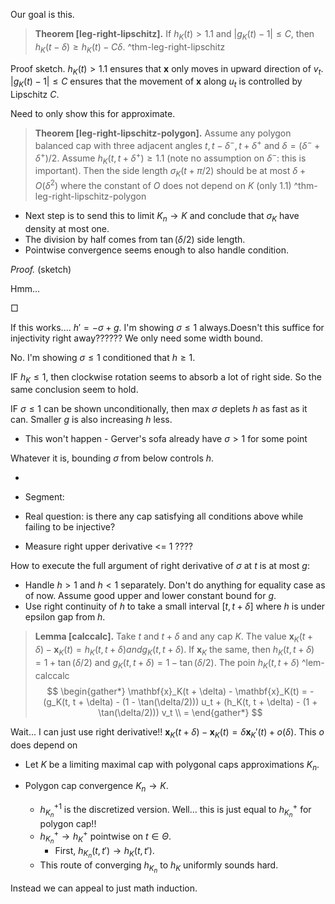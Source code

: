 Our goal is this.

> __Theorem [leg-right-lipschitz].__ If $h_K(t) > 1.1$ and $|g_K(t) - 1| \leq C$, then $h_K(t - \delta) \geq h_K(t) - C \delta$. 
> ^thm-leg-right-lipschitz

Proof sketch. $h_K(t) > 1.1$ ensures that $\mathbf{x}$ only moves in upward direction of $v_t$. $|g_K(t) - 1| \leq C$ ensures that the movement of $\mathbf{x}$ along $u_t$ is controlled by Lipschitz $C$. 

Need to only show this for approximate.

> __Theorem [leg-right-lipschitz-polygon].__ Assume any polygon balanced cap with three adjacent angles $t, t - \delta^-, t + \delta^+$ and $\delta = (\delta^- + \delta^+)/2$. Assume $h_K(t, t + \delta^+) \geq 1.1$ (note no assumption on $\delta^-$: this is important). Then the side length $\sigma_K(t + \pi/2)$ should be at most $\delta + O(\delta^2)$ where the constant of $O$ does not depend on $K$ (only 1.1)
> ^thm-leg-right-lipschitz-polygon

- Next step is to send this to limit $K_n \to K$ and conclude that $\sigma_K$ have density at most one.
- The division by half comes from $\tan(\delta/2)$ side length.
- Pointwise convergence seems enough to also handle condition.

_Proof._ (sketch)

Hmm...

□



If this works.... $h' = -\sigma + g$. I'm showing $\sigma \leq 1$ always.Doesn't this suffice for injectivity right away?????? We only need some width bound. 

No. I'm showing $\sigma \leq 1$ conditioned that $h \geq 1$.

IF $h_K \leq 1$, then clockwise rotation seems to absorb a lot of right side. So the same conclusion seem to hold.

IF $\sigma \leq 1$ can be shown unconditionally, then max $\sigma$ deplets $h$ as fast as it can. Smaller $g$ is also increasing $h$ less. 

- This won't happen - Gerver's sofa already have $\sigma > 1$ for some point

Whatever it is, bounding $\sigma$ from below controls $h$. 


- 

- Segment:

- Real question: is there any cap satisfying all conditions above while failing to be injective?


- Measure right upper derivative <= 1 ????



How to execute the full argument of right derivative of $\sigma$ at $t$ is at most $g$:

- Handle $h > 1$ and $h < 1$ separately. Don't do anything for equality case as of now. Assume good upper and lower constant bound for $g$.
- Use right continuity of $h$ to take a small interval $[t, t + \delta]$ where $h$ is under epsilon gap from $h$.



> __Lemma [calccalc].__ Take $t$ and $t+\delta$ and any cap $K$. The value $\mathbf{x}_K(t + \delta) - \mathbf{x}_K(t) = h_K(t, t + \delta) and g_K(t, t + \delta)$. If $\mathbf{x}_K$ the same, then $h_K(t, t +\delta) = 1 + \tan(\delta/2)$ and $g_K(t, t + \delta) = 1 - \tan(\delta/2)$. 
> The poin $h_K(t, t+ \delta)$ 
> ^lem-calccalc
$$
\begin{gather*}
\mathbf{x}_K(t + \delta) - \mathbf{x}_K(t) = - (g_K(t, t + \delta) - (1 - \tan(\delta/2))) u_t +  (h_K(t, t + \delta) - (1 + \tan(\delta/2))) v_t \\
= 
\end{gather*}
$$

Wait... I can just use right derivative!! $\mathbf{x}_K(t + \delta) - \mathbf{x}_K(t) = \delta \mathbf{x}_K'(t) + o(\delta)$. This $o$ does depend on 

- Let $K$ be a limiting maximal cap with polygonal caps approximations $K_n$.

- Polygon cap convergence $K_n \to K$. 
	- $h_{K_n}^{+1}$ is the discretized version. Well... this is just equal to $h_{K_n}^+$ for polygon cap!!
	- $h_{K_n}^+ \to h_K^+$ pointwise on $t \in \Theta$.
		- First, $h_{K_n}(t, t') \to h_{K}(t, t')$. 
	- This route of converging $h_{K_n}$ to $h_K$ uniformly sounds hard.

Instead we can appeal to just math induction.

